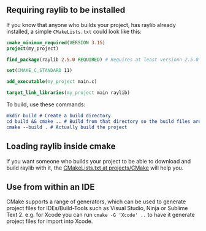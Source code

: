 ## Requiring raylib to be installed
If you know that anyone who builds your project, has raylib already installed, a simple `CMakeLists.txt` could look like this:
```cmake
cmake_minimum_required(VERSION 3.15)
project(my_project)

find_package(raylib 2.5.0 REQUIRED) # Requires at least versionn 2.5.0

set(CMAKE_C_STANDARD 11)

add_executable(my_project main.c)

target_link_libraries(my_project main raylib)
```
To build, use these commands:
```cmake
mkdir build # Create a build directory
cd build && cmake .. # Build from that directory so the build files are in one place
cmake --build . # Actually build the project
```

## Loading raylib inside cmake
If you want someone who builds your project to be able to download and build raylib with it, the [CMakeLists.txt at projects/CMake](https://github.com/raysan5/raylib/blob/master/projects/CMake/CMakeLists.txt)
 will help you.

## Use from within an IDE

CMake supports a range of generators, which can be used to generate project files for IDEs/Build-Tools such as Visual Studio, Ninja or Sublime Text 2. e.g. for Xcode you can run `cmake -G 'Xcode' ..` to have it generate project files for import into Xcode.